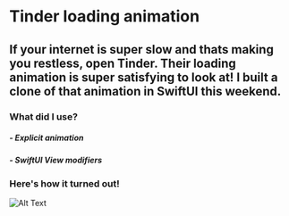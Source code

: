 # Tinder loading animation 

## If your internet is super slow and thats making you restless, open Tinder. Their loading animation is super satisfying to look at! I built a clone of that animation in SwiftUI this weekend. 

### What did I use? 

##### - Explicit animation 
##### - SwiftUI View modifiers

### Here's how it turned out! 

![Alt Text](https://media.giphy.com/media/ZCHGXgsCmAZzmcJJF3/giphy.gif?cid=790b761165d70c7f6e58e8f7216e8aa556ddd1af49b05328&rid=giphy.gif) 
